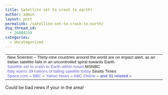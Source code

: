 ```yaml
---
title: Satellite set to crash to earth!
author: admin
layout: post
permalink: /satellite-set-to-crash-to-earth/
dsq_thread_id:
  - 26004339
categories:
  - Uncategorized
---
```

<table cellSpacing="2" cellPadding="2" width="100%" border="0">
  <tr>
    <td style="font-family: Verdana,Sans-serif; font-size: 10pt">
      New Scientist&nbsp;&#8211; Thirty-nine countries around the world are on impact alert, as an Italian satellite falls in an uncontrolled spiral towards Earth.<br /><a style="color: #66c; text-decoration: none" href="http://www.msnbc.com/news/904767.asp?0cv=TA00">Satellite set to crash to Earth within hours</a> MSNBC<br /><a style="color: #66c; text-decoration: none" href="http://straitstimes.asia1.com.sg/world/story/0,4386,186125,00.html">Italy warns 39 nations of falling satellite today</a> Straits&nbsp;Times<br /><a style="color: #66c; text-decoration: none" href="http://www.space.com/missionlaunches/bepposax_030429.html">Space.com</a>&nbsp;&#8211; <a style="color: #66c; text-decoration: none" href="http://news.bbc.co.uk/1/hi/world/europe/2986055.stm">BBC</a>&nbsp;&#8211; <a style="color: #66c; text-decoration: none" href="http://story.news.yahoo.com/news?tmpl=story&#038;cid=96&#038;ncid=753&#038;e=10&#038;u=/space/20030429/sc_space/falling_italian_satellite_to_shower_earth_with_debris_this_week">Yahoo News</a>&nbsp;&#8211; <a style="color: #66c; text-decoration: none" href="http://www.abc.net.au/science/news/stories/s842661.htm">ABC Online</a>&nbsp;&#8211; <a style="color: #66c; text-decoration: none" href="http://news.google.com/news?num=30&#038;hl=en&#038;ie=UTF-8&#038;q=cluster:www%2edeepikaglobal%2ecom%2flatestnews%2easp%3fncode%3d1324"><b>and&nbsp;31&nbsp;related&nbsp;&raquo;</b></a>
    </td>
  </tr>
</table>

Could be bad news if your in the area!